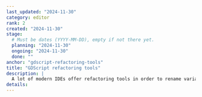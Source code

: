 ```yaml
---
last_updated: "2024-11-30"
category: editor
rank: 2
created: "2024-11-30"
stage:
  # Must be dates (YYYY-MM-DD), empty if not there yet.
  planning: "2024-11-30"
  ongoing: "2024-11-30"
  done: ""
anchor: "gdscript-refactoring-tools"
title: "GDScript refactoring tools"
description: |
  A lot of modern IDEs offer refactoring tools in order to rename variables and symbols across the codebase. We intend to add this feature to our internal GDScript code editor.
details:
---
```


